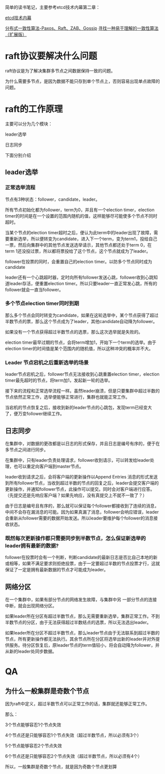 简单的读书笔记，主要参考etcd技术内幕第二章：

[etcd技术内幕](https://github.com/copbint/blogs/blob/main/99_books/books.md#etcd%E6%8A%80%E6%9C%AF%E5%86%85%E5%B9%95)

[分布式一致性算法-Paxos、Raft、ZAB、Gossip](https://zhuanlan.zhihu.com/p/130332285)
[寻找一种易于理解的一致性算法（扩展版）](https://github.com/maemual/raft-zh_cn/blob/master/raft-zh_cn.md)


# raft协议要解决什么问题

raft协议是为了解决集群多节点之间数据保持一致的问题。

为什么需要多节点，是因为数据不能只存到单个节点上，否则容易出现单点故障的问题。

# raft的工作原理

主要可以分为几个模块：

leader选举

日志同步

下面分别介绍

## leader选举

### 正常选举流程

节点有3种状态：follower，candidate，leader。

所有节点初始化都为follower，term为0，并且有一个election timer，election timer的时间是在一个设置的范围内随机的值，这样能够尽可能使多个节点不同时超时。

当某个节点的election timer超时之后，便认为此term中的leader出现了故障，需要重新选举，所以便转变为candidate，进入下一个term，变为term1，投给自己一票，然后向集群中的其他节点发送选举请示，其他节点都还处于term 0，在term 1还没投过票，所以都将票投给了这个节点，这个节点就成为了leader。

follower在投票的同时，会重置自己的election timer。以防多个节点同时成为candidate

leader还有一个心跳超时器，定时向所有follower发送心跳，follower收到心跳知道leader存活，便重置election timer。所以只要leader一直正常发心跳，所有的follower就会一直当follower。

### 多个节点election timer同时到期

那么多个节点会同时转变为candidate，如果在这轮选举中，某个节点获得了超过半数节点的票，那么这个节点成为了leader，其他candidate自动降为follower。

如果没有一个节点获得超过半数节点的选票，那么这次选举就是失败的。

election timer最早过期的节点，会将term增加1，开始下一个term的选举。由于election timer的时间值是某个范围内的随机值，所以这种冲突的概率并不大。

### Leader 节点宕机之后重新选举的场景  

leader节点宕机之后，follower节点无法接收到心跳重置election timer，election timer最先超时的节点，将term加1，发起新一轮的选举。

接下来的流程和正常选举流程一样。虽然leader崩溃，但是只要集群中超过半数的节点依然正常工作，选举便能够正常进行，集群也就能正常工作。

当宕机的节点恢复之后，接收到新的leader节点的心跳包，发现term已经变大了，便万变follower继续工作。



## 日志同步

在集群中，对数据的更改都是以日志的形式保存，并且日志是编号有序的，便于在多节点之间进行同步。

在集群中，只有leader负责处理请求，follower收到请示，可以转发给leader处理，也可以重定向客户端到master节点。

leader收到请求之后，会将客户端的更新操作以Append Entries 消息的形式发送到所有follower节点，当收到超过半数的节点的回复之后，leader会提交客户端的更新操作，并通知follower节点，此操作可以提交。同时会对客户端进行应答。（先提交还是先响应客户端？如果先响应，没有真提交上不就不一致了？）

由于日志是编号且有序的，那么就可以保证每个follower都接收到了连续的消息，中间不会存在漏消息的可能。因为如果真漏了消息，follower会响应错误，leader会重新从follower需要的数据开始发送。所以leader要维护每个follower的消息接收状态。

### 既然每次更新操作都只需要同步到半数节点，怎么保证新选举的leader拥有最新的数据?

follower在投票时会有一个判断，判断candidate的最新日志是否比自己本地的新或相等，如果不满足要求则拒绝投票，由于一定要超过半数的节点投票才行，这就保证了一定是拥有最新数据的节点才可能成为leader。



## 网络分区

在一个集群中，如果有部分节点的网络发生故障，与集群中另 一部分节点的连接中断，就会出现网络分区。

如果leader所在分区有超过半数节点，那么无需要重新选举，集群正常工作。不到半数节点的分区，由于无法获得超过半数结点的选票，所以无法选出leader。

如果leader所在分区不超过半数节点，那么leader节点由于无法联系到超过半数的节点，所有更新操作都无法执行。其余节点所在分区将选举出新的leader并对外提供服务。待分区恢复后，原leader节点的term值较小，将会自动降为follower，并从新的leader处同步数据。



# QA

## 为什么一般集群是奇数个节点

因为raft中定义，超过半数节点可以正常工作的话，集群就还能够正常工作。

那么：

3个节点能够容忍1个节点失效

4个节点还是只能够容忍1个节点失效（超过半数节点，所以必须有3个）

5个节点能够容忍2个节点失效

6个节点还是只能够容忍2个节点失效（超过半数节点，所以必须有4个）

所以，一般集群是奇数个节点，就是因为奇数个节点更划算



